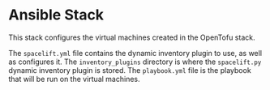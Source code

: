 # Ansible Stack

This stack configures the virtual machines created in the OpenTofu stack.

The `spacelift.yml` file contains the dynamic inventory plugin to use, as well as configures it.
The `inventory_plugins` directory is where the `spacelift.py` dynamic inventory plugin is stored.
The `playbook.yml` file is the playbook that will be run on the virtual machines.
